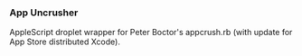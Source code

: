 ### App Uncrusher

AppleScript droplet wrapper for Peter Boctor's appcrush.rb (with update for App Store distributed Xcode).